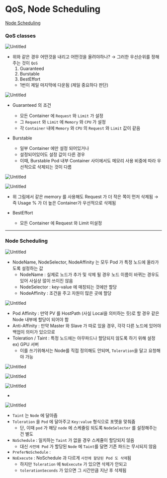 # QoS, Node Scheduling

[Node Scheduling](https://kubetm.github.io/k8s/06-intermediate-pod/nodescheduling/)

### QoS classes

![Untitled](QoS,%20Node%20%209beaa/Untitled.png)

- 위와 같은 경우 어떤것을 내리고 어떤것을 올려야하나?
→ 그러한 우선순위를 정해주는 것이 `QoS`
    1. Guaranteed 
    2. Burstable
    3. BestEffort 
    - 1번이 제일 마지막에 다운됨 (제일 중요하다 판단)

![Untitled](QoS,%20Node%20%209beaa/Untitled%201.png)

- Guaranteed 의 조건
    - 모든 Container 에 `Request` 와 `Limit` 가 설정
    - 그 `Request` 와 `Limit` 에 `Memory` 와 `CPU` 가 설정
    - 각 `Container` 내에 `Memory` 와 `CPU` 의 `Request` 와 `Limit` 값이 같음

- Burstable
    - 일부 Container 에만 설정 되어있거나
    - 설정되어있어도 설정 값이 다른 경우
    - 이때, Burstable Pod 내부 Container 사이에서도 메모리 사용 비중에 따라 우선적으로 삭제되는 것이 다름

![Untitled](QoS,%20Node%20%209beaa/Untitled%202.png)

![Untitled](QoS,%20Node%20%209beaa/Untitled%203.png)

- 위 그림에서 같은 memory 를 사용해도 Request 가 더 작은 쪽이 먼저 삭제됨
→ 즉 Usage % 가 더 높은 Container가 우선적으로 삭제됨

- BestEffort
    - 모든 Container 에 Request 와 Limit 미설정
    

---

### Node Scheduling

![Untitled](QoS,%20Node%20%209beaa/Untitled%204.png)

- NodeName, NodeSelector, NodeAffinity 는 모두 Pod 가 특정 노드에 올라가도록 설정하는 값
    - NodeName : 실제로 노드가 추가 및 삭제 될 경우 노드 이름이 바뀌는 경우도 있어 사실상 많이 쓰이진 않음
    - NodeSelector : key-value 에 매칭되는 것에만 할당
    - NodeAffinity : 조건을 주고 자원이 많은 곳에 할당
    

![Untitled](QoS,%20Node%20%209beaa/Untitled%205.png)

- Pod Affinity : 만약 PV 를 HostPath (사실 Local을 의미하는 듯)로 할 경우 같은 Node 내부에 할당이 되어야 함
- Anti-Affinity : 만약 Master 와 Slave 가 따로 있을 경우, 각각 다른 노드에 있어야 백업이 의미가 있으므로
- Toleration / Taint : 특정 노드에는 아무파드나 할당되지 않도록 하기 위해 설정
ex) GPU 서버
    - 이를 쓰기위해서는 Node를 직접 정의해도 안되며, `Toleration`을 달고 요청해야 가능

![Untitled](QoS,%20Node%20%209beaa/Untitled%206.png)

![Untitled](QoS,%20Node%20%209beaa/Untitled%207.png)

![Untitled](QoS,%20Node%20%209beaa/Untitled%208.png)

- 

![Untitled](QoS,%20Node%20%209beaa/Untitled%209.png)

- `Taint` 는 `Node` 에 달아줌
- `Toleration` 을 `Pod` 에 달아주고 `Key:value` 형식으로 포멧을 맞춰줌
    - 단, 이때 `pod` 가 해당 `node` 에 스케쥴링 되도록 `NodeSelector` 를 설정해주는 건 별도
- `NoSchedule` : 일치하는 `Taint` 가 없을 경우 스케쥴이 할당되지 않음
    - 대신 `사전에 Pod` 가 할당된 `Node` 에 `Taint`를 달면 기존 파드는 무시되지 않음
- `PreferNoSchedule` :
- `NoExecute` :  NoSchedule 과 다르게 `사전에 할당된 Pod 도 삭제`됨
    - 하지만 `Toleration` 에 `NoExecute` 가 있으면 삭제가 안되고
    - `tolerationSeconds` 가 있으면 그 시간만큼 지난 후 삭제됨